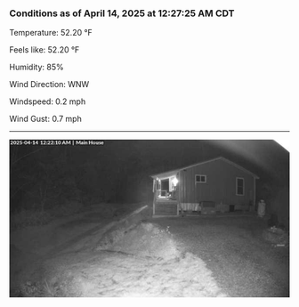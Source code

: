 ### Conditions as of April 14, 2025 at 12:27:25 AM CDT 

Temperature: 52.20 &deg;F

Feels like: 52.20 &deg;F

Humidity: 85%

Wind Direction: WNW

Windspeed: 0.2 mph

Wind Gust: 0.7 mph

---

<img src="./images/latest.jpeg"/>

